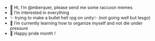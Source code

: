 - 👋 Hi, I’m @mberquer, please send me some raccoon memes
- 👀 I’m interested in everything
- ✨ trying to make a bullet hell rpg on unity✨ (not going well but lesgo)
- 🌱 I’m currently learning how to organize myself and not die under pressure
- 🌈 Happy pride month !

<!---
mberquer/mberquer is a ✨ special ✨ repository because its `README.md` (this file) appears on your GitHub profile.
You can click the Preview link to take a look at your changes.
--->

